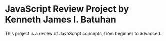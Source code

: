 # JavaScript Review Project by Kenneth James I. Batuhan
This project is a review of JavaScript concepts, from beginner to advanced.